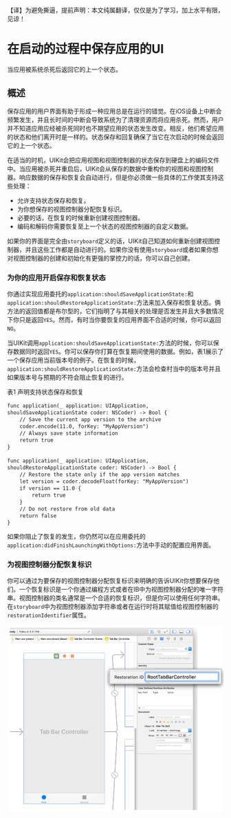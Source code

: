 【译】为避免撕逼，提前声明：本文纯属翻译，仅仅是为了学习，加上水平有限，见谅！

# 在启动的过程中保存应用的UI
当应用被系统杀死后返回它的上一个状态。

## 概述
保存应用的用户界面有助于形成一种应用总是在运行的错觉。在iOS设备上中断会频繁发生，并且长时间的中断会导致系统为了清理资源而将应用杀死。然而，用户并不知道应用应经被杀死同时也不期望应用的状态发生改变。相反，他们希望应用的状态和他们离开时是一样的。状态保存和回复确保了当它在次启动的时候会返回它的上一个状态。

在适当的时机，UIKit会把应用视图和视图控制器的状态保存到硬盘上的编码文件中。当应用被杀死并重启后，UIKit会从保存的数据中重构你的视图和视图控制器。响应数据的保存和恢复会自动进行，但是你必须做一些具体的工作使其支持这些处理：

* 允许支持状态保存和恢复。
* 为你想保存的视图控制器分配恢复标识。
* 必要的话，在恢复的时候重新创建视图控制器。
* 编码和解码你需要恢复至上一个状态的视图控制器的自定义数据。

如果你的界面是完全由`storyboard`定义的话，UIKit自己知道如何重新创建视图控制器，并且这些工作都是自动进行的。如果你没有使用`storyboard`或者如果你想对视图控制器的创建和初始化有更强的掌控力的话，你可以自己创建。

### 为你的应用开启保存和恢复状态
你通过实现应用委托的`application:shouldSaveApplicationState:`和`application:shouldRestoreApplicationState:`方法来加入保存和恢复状态。俩方法的返回值都是布尔型的，它们指明了与其相关的处理是否发生并且大多数情况下你只是返回`YES`。然而，有时当你要恢复的应用界面不合适的时候，你可以返回`NO`。

当UIKit调用`application:shouldSaveApplicationState:`方法的时候，你可以保存数据同时返回`YES`。你可以保存你打算在恢复期间使用的数据。例如，表1展示了一个保存应用当前版本号的例子。在恢复的时候，`application:shouldRestoreApplicationState:`方法会检查村当中的版本号并且如果版本号与预期的不符会阻止恢复的进行。

表1 声明支持状态保存和恢复
```
func application(_ application: UIApplication, shouldSaveApplicationState coder: NSCoder) -> Bool {
	// Save the current app version to the archive
	coder.encode(11.0, forKey: "MyAppVersion")
	// Always save state information
	return true
}

func application(_ application: UIApplication, shouldRestoreApplicationState coder: NSCoder) -> Bool {
	// Restore the state only if the app version matches
	let version = coder.decodeFloat(forKey: "MyAppVersion")
	if version == 11.0 {
		return true
	}
	// Do not restore from old data
	return false
} 
```
如果你阻止了恢复的发生，你仍然可以在应用委托的`application:didFinishLaunchingWithOptions:`方法中手动的配置应用界面。

### 为视图控制器分配恢复标识
你可以通过为要保存的视图控制器分配恢复标识来明确的告诉UIKit你想要保存他们。一个恢复标识是一个你通过编程方式或者在IB中为视图控制器分配的唯一字符串。视图控制器的类名通常是一个合适的恢复标识，但是你可以使用任何字符串。在`storyboard`中为视图控制器添加字符串或者在运行时将其赋值给视图控制器的`restorationIdentifier`属性。

![图1](https://github.com/singmiya/translate/blob/master/datas/uikit_10.png)




